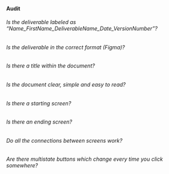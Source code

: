#### Audit

###### Is the deliverable labeled as “Name_FirstName_DeliverableName_Date_VersionNumber”?
###### Is the deliverable in the correct format (Figma)?
###### Is there a title within the document?
###### Is the document clear, simple and easy to read?
###### Is there a starting screen?
###### Is there an ending screen?
###### Do all the connections between screens work?
###### Are there multistate buttons which change every time you click somewhere?